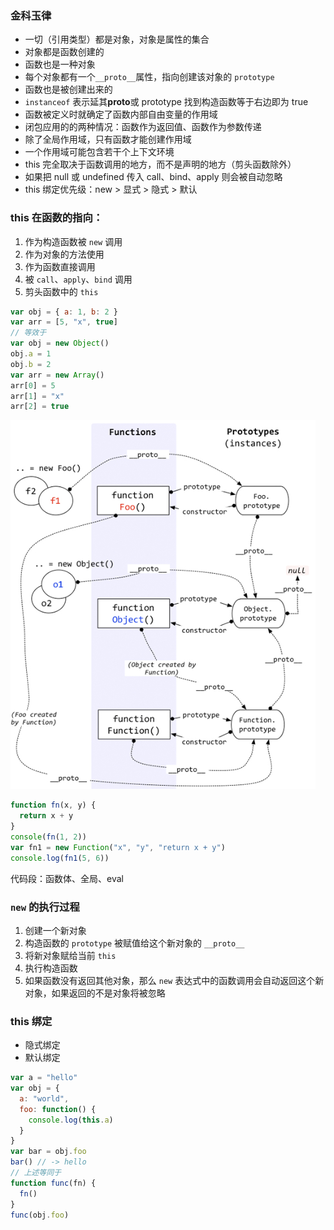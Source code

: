 ### 金科玉律

- 一切（引用类型）都是对象，对象是属性的集合
- 对象都是函数创建的
- 函数也是一种对象
- 每个对象都有一个`__proto__`属性，指向创建该对象的 `prototype`
- 函数也是被创建出来的
- `instanceof` 表示延其**proto**或 prototype 找到构造函数等于右边即为 true
- 函数被定义时就确定了函数内部自由变量的作用域
- 闭包应用的的两种情况：函数作为返回值、函数作为参数传递
- 除了全局作用域，只有函数才能创建作用域
- 一个作用域可能包含若干个上下文环境
- this 完全取决于函数调用的地方，而不是声明的地方（剪头函数除外）
- 如果把 null 或 undefined 传入 call、bind、apply 则会被自动忽略
- this 绑定优先级：new > 显式 > 隐式 > 默认

### this 在函数的指向：

1. 作为构造函数被 `new` 调用
2. 作为对象的方法使用
3. 作为函数直接调用
4. 被 `call`、`apply`、`bind` 调用
5. 剪头函数中的 `this`

```js
var obj = { a: 1, b: 2 }
var arr = [5, "x", true]
// 等效于
var obj = new Object()
obj.a = 1
obj.b = 2
var arr = new Array()
arr[0] = 5
arr[1] = "x"
arr[2] = true
```

![](原型链.png)

```js
function fn(x, y) {
  return x + y
}
console(fn(1, 2))
var fn1 = new Function("x", "y", "return x + y")
console.log(fn1(5, 6))
```

代码段：函数体、全局、eval

### `new` 的执行过程

1. 创建一个新对象
2. 构造函数的 `prototype` 被赋值给这个新对象的 `__proto__`
3. 将新对象赋给当前 `this`
4. 执行构造函数
5. 如果函数没有返回其他对象，那么 `new` 表达式中的函数调用会自动返回这个新对象，如果返回的不是对象将被忽略

### this 绑定

- 隐式绑定
- 默认绑定

```js
var a = "hello"
var obj = {
  a: "world",
  foo: function() {
    console.log(this.a)
  }
}
var bar = obj.foo
bar() // -> hello
// 上述等同于
function func(fn) {
  fn()
}
func(obj.foo)
```
